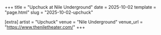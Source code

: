 +++
title = "Upchuck at Nile Underground"
date = 2025-10-02
template = "page.html"
slug = "2025-10-02-upchuck"

[extra]
artist = "Upchuck"
venue = "Nile Underground"
venue_url = "https://www.theniletheater.com/"
+++
